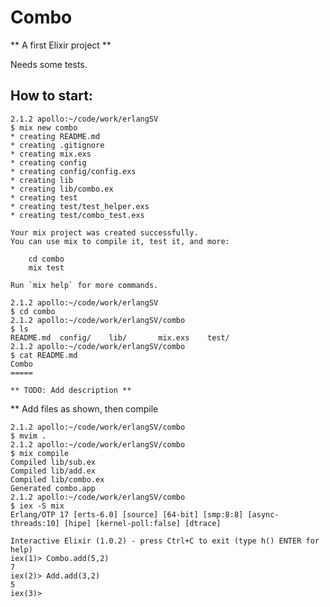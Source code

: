 Combo
=====

** A first Elixir project **

Needs some tests.

## How to start:

    2.1.2 apollo:~/code/work/erlangSV
    $ mix new combo
    * creating README.md
    * creating .gitignore
    * creating mix.exs
    * creating config
    * creating config/config.exs
    * creating lib
    * creating lib/combo.ex
    * creating test
    * creating test/test_helper.exs
    * creating test/combo_test.exs

    Your mix project was created successfully.
    You can use mix to compile it, test it, and more:

        cd combo
        mix test

    Run `mix help` for more commands.

    2.1.2 apollo:~/code/work/erlangSV
    $ cd combo
    2.1.2 apollo:~/code/work/erlangSV/combo
    $ ls
    README.md  config/    lib/       mix.exs    test/
    2.1.2 apollo:~/code/work/erlangSV/combo
    $ cat README.md 
    Combo
    =====

    ** TODO: Add description **

** Add files as shown, then compile

    2.1.2 apollo:~/code/work/erlangSV/combo
    $ mvim .
    2.1.2 apollo:~/code/work/erlangSV/combo
    $ mix compile
    Compiled lib/sub.ex
    Compiled lib/add.ex
    Compiled lib/combo.ex
    Generated combo.app
    2.1.2 apollo:~/code/work/erlangSV/combo
    $ iex -S mix
    Erlang/OTP 17 [erts-6.0] [source] [64-bit] [smp:8:8] [async-threads:10] [hipe] [kernel-poll:false] [dtrace]

    Interactive Elixir (1.0.2) - press Ctrl+C to exit (type h() ENTER for help)
    iex(1)> Combo.add(5,2)
    7
    iex(2)> Add.add(3,2)
    5
    iex(3)> 
